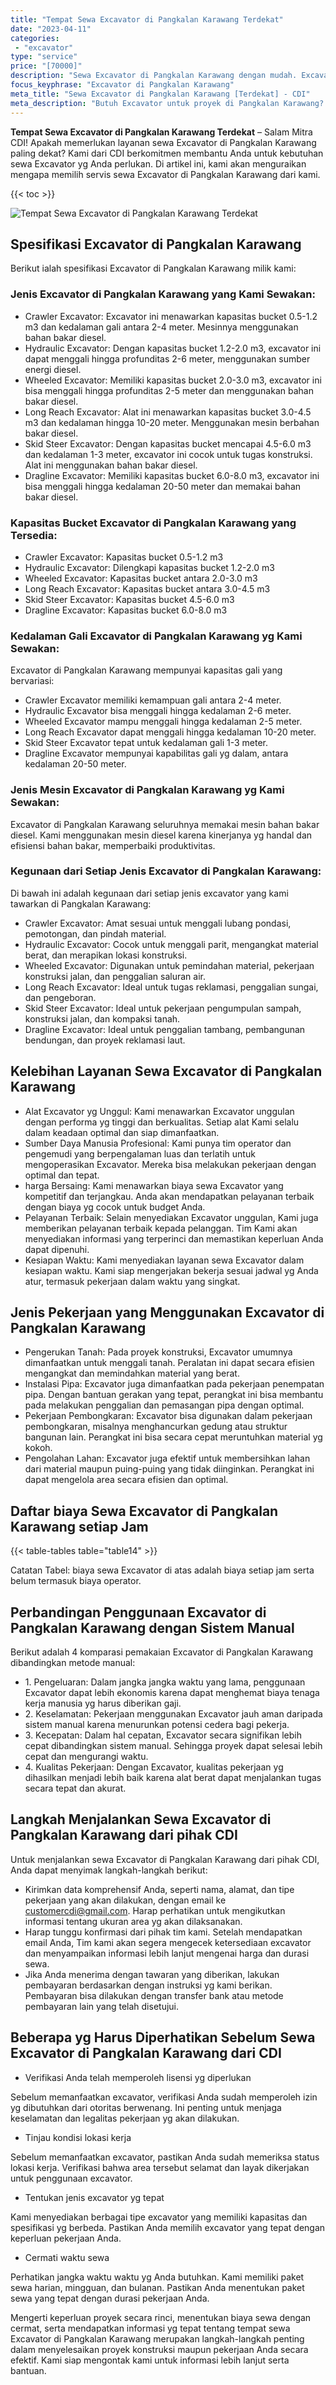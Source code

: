 ```yaml
---
title: "Tempat Sewa Excavator di Pangkalan Karawang Terdekat"
date: "2023-04-11"
categories:
 - "excavator"
type: "service"
price: "[70000]"
description: "Sewa Excavator di Pangkalan Karawang dengan mudah. Excavator menjadi pilihan utama kontraktor untuk menunjang kelancaran pekerjaan. Hubungi kami segera."
focus_keyphrase: "Excavator di Pangkalan Karawang"
meta_title: "Sewa Excavator di Pangkalan Karawang [Terdekat] - CDI"
meta_description: "Butuh Excavator untuk proyek di Pangkalan Karawang?. Kami hadirkan Excavator berkualitas untuk menyelesaikan pekerjaan. Penawaran spesial minggu ini tersedia."
---
```


**Tempat Sewa Excavator di Pangkalan Karawang Terdekat** – Salam Mitra CDI! Apakah memerlukan layanan sewa Excavator di Pangkalan Karawang paling dekat? Kami dari CDI berkomitmen membantu Anda untuk kebutuhan sewa Excavator yg Anda perlukan. Di artikel ini, kami akan menguraikan mengapa memilih servis sewa Excavator di Pangkalan Karawang dari kami.

{{< toc >}}

![Tempat Sewa Excavator di Pangkalan Karawang Terdekat](/images/excavator/excavator-21.jpg)

## Spesifikasi Excavator di Pangkalan Karawang

Berikut ialah spesifikasi Excavator di Pangkalan Karawang milik kami:

### Jenis Excavator di Pangkalan Karawang yang Kami Sewakan:

*   Crawler Excavator: Excavator ini menawarkan kapasitas bucket 0.5-1.2 m3 dan kedalaman gali antara 2-4 meter. Mesinnya menggunakan bahan bakar diesel.
*   Hydraulic Excavator: Dengan kapasitas bucket 1.2-2.0 m3, excavator ini dapat menggali hingga profunditas 2-6 meter, menggunakan sumber energi diesel.
*   Wheeled Excavator: Memiliki kapasitas bucket 2.0-3.0 m3, excavator ini bisa menggali hingga profunditas 2-5 meter dan menggunakan bahan bakar diesel.
*   Long Reach Excavator: Alat ini menawarkan kapasitas bucket 3.0-4.5 m3 dan kedalaman hingga 10-20 meter. Menggunakan mesin berbahan bakar diesel.
*   Skid Steer Excavator: Dengan kapasitas bucket mencapai 4.5-6.0 m3 dan kedalaman 1-3 meter, excavator ini cocok untuk tugas konstruksi. Alat ini menggunakan bahan bakar diesel.
*   Dragline Excavator: Memiliki kapasitas bucket 6.0-8.0 m3, excavator ini bisa menggali hingga kedalaman 20-50 meter dan memakai bahan bakar diesel.

### Kapasitas Bucket Excavator di Pangkalan Karawang yang Tersedia:

*   Crawler Excavator: Kapasitas bucket 0.5-1.2 m3
*   Hydraulic Excavator: Dilengkapi kapasitas bucket 1.2-2.0 m3
*   Wheeled Excavator: Kapasitas bucket antara 2.0-3.0 m3
*   Long Reach Excavator: Kapasitas bucket antara 3.0-4.5 m3
*   Skid Steer Excavator: Kapasitas bucket 4.5-6.0 m3
*   Dragline Excavator: Kapasitas bucket 6.0-8.0 m3

### Kedalaman Gali Excavator di Pangkalan Karawang yg Kami Sewakan:

Excavator di Pangkalan Karawang mempunyai kapasitas gali yang bervariasi:

*   Crawler Excavator memiliki kemampuan gali antara 2-4 meter.
*   Hydraulic Excavator bisa menggali hingga kedalaman 2-6 meter.
*   Wheeled Excavator mampu menggali hingga kedalaman 2-5 meter.
*   Long Reach Excavator dapat menggali hingga kedalaman 10-20 meter.
*   Skid Steer Excavator tepat untuk kedalaman gali 1-3 meter.
*   Dragline Excavator mempunyai kapabilitas gali yg dalam, antara kedalaman 20-50 meter.

### Jenis Mesin Excavator di Pangkalan Karawang yg Kami Sewakan:

Excavator di Pangkalan Karawang seluruhnya memakai mesin bahan bakar diesel. Kami menggunakan mesin diesel karena kinerjanya yg handal dan efisiensi bahan bakar, memperbaiki produktivitas.

### Kegunaan dari Setiap Jenis Excavator di Pangkalan Karawang:

Di bawah ini adalah kegunaan dari setiap jenis excavator yang kami tawarkan di Pangkalan Karawang:

*   Crawler Excavator: Amat sesuai untuk menggali lubang pondasi, pemotongan, dan pindah material.
*   Hydraulic Excavator: Cocok untuk menggali parit, mengangkat material berat, dan merapikan lokasi konstruksi.
*   Wheeled Excavator: Digunakan untuk pemindahan material, pekerjaan konstruksi jalan, dan penggalian saluran air.
*   Long Reach Excavator: Ideal untuk tugas reklamasi, penggalian sungai, dan pengeboran.
*   Skid Steer Excavator: Ideal untuk pekerjaan pengumpulan sampah, konstruksi jalan, dan kompaksi tanah.
*   Dragline Excavator: Ideal untuk penggalian tambang, pembangunan bendungan, dan proyek reklamasi laut.

## Kelebihan Layanan Sewa Excavator di Pangkalan Karawang

*   Alat Excavator yg Unggul: Kami menawarkan Excavator unggulan dengan performa yg tinggi dan berkualitas. Setiap alat Kami selalu dalam keadaan optimal dan siap dimanfaatkan.
*   Sumber Daya Manusia Profesional: Kami punya tim operator dan pengemudi yang berpengalaman luas dan terlatih untuk mengoperasikan Excavator. Mereka bisa melakukan pekerjaan dengan optimal dan tepat.
*   harga Bersaing: Kami menawarkan biaya sewa Excavator yang kompetitif dan terjangkau. Anda akan mendapatkan pelayanan terbaik dengan biaya yg cocok untuk budget Anda.
*   Pelayanan Terbaik: Selain menyediakan Excavator unggulan, Kami juga memberikan pelayanan terbaik kepada pelanggan. Tim Kami akan menyediakan informasi yang terperinci dan memastikan keperluan Anda dapat dipenuhi.
*   Kesiapan Waktu: Kami menyediakan layanan sewa Excavator dalam kesiapan waktu. Kami siap mengerjakan bekerja sesuai jadwal yg Anda atur, termasuk pekerjaan dalam waktu yang singkat.

## Jenis Pekerjaan yang Menggunakan Excavator di Pangkalan Karawang

*   Pengerukan Tanah: Pada proyek konstruksi, Excavator umumnya dimanfaatkan untuk menggali tanah. Peralatan ini dapat secara efisien mengangkat dan memindahkan material yang berat.
*   Instalasi Pipa: Excavator juga dimanfaatkan pada pekerjaan penempatan pipa. Dengan bantuan gerakan yang tepat, perangkat ini bisa membantu pada melakukan penggalian dan pemasangan pipa dengan optimal.
*   Pekerjaan Pembongkaran: Excavator bisa digunakan dalam pekerjaan pembongkaran, misalnya menghancurkan gedung atau struktur bangunan lain. Perangkat ini bisa secara cepat meruntuhkan material yg kokoh.
*   Pengolahan Lahan: Excavator juga efektif untuk membersihkan lahan dari material maupun puing-puing yang tidak diinginkan. Perangkat ini dapat mengelola area secara efisien dan optimal.

## Daftar biaya Sewa Excavator di Pangkalan Karawang setiap Jam

{{< table-tables table="table14" >}}

Catatan Tabel: biaya sewa Excavator di atas adalah biaya setiap jam serta belum termasuk biaya operator.

## Perbandingan Penggunaan Excavator di Pangkalan Karawang dengan Sistem Manual

Berikut adalah 4 komparasi pemakaian Excavator di Pangkalan Karawang dibandingkan metode manual:

*   1\. Pengeluaran: Dalam jangka jangka waktu yang lama, penggunaan Excavator dapat lebih ekonomis karena dapat menghemat biaya tenaga kerja manusia yg harus diberikan gaji.
*   2\. Keselamatan: Pekerjaan menggunakan Excavator jauh aman daripada sistem manual karena menurunkan potensi cedera bagi pekerja.
*   3\. Kecepatan: Dalam hal cepatan, Excavator secara signifikan lebih cepat dibandingkan sistem manual. Sehingga proyek dapat selesai lebih cepat dan mengurangi waktu.
*   4\. Kualitas Pekerjaan: Dengan Excavator, kualitas pekerjaan yg dihasilkan menjadi lebih baik karena alat berat dapat menjalankan tugas secara tepat dan akurat.

## Langkah Menjalankan Sewa Excavator di Pangkalan Karawang dari pihak CDI

Untuk menjalankan sewa Excavator di Pangkalan Karawang dari pihak CDI, Anda dapat menyimak langkah-langkah berikut:

*   Kirimkan data komprehensif Anda, seperti nama, alamat, dan tipe pekerjaan yang akan dilakukan, dengan email ke customercdi@gmail.com. Harap perhatikan untuk mengikutkan informasi tentang ukuran area yg akan dilaksanakan.
*   Harap tunggu konfirmasi dari pihak tim kami. Setelah mendapatkan email Anda, Tim kami akan segera mengecek ketersediaan excavator dan menyampaikan informasi lebih lanjut mengenai harga dan durasi sewa.
*   Jika Anda menerima dengan tawaran yang diberikan, lakukan pembayaran berdasarkan dengan instruksi yg kami berikan. Pembayaran bisa dilakukan dengan transfer bank atau metode pembayaran lain yang telah disetujui.

## Beberapa yg Harus Diperhatikan Sebelum Sewa Excavator di Pangkalan Karawang dari CDI

*   Verifikasi Anda telah memperoleh lisensi yg diperlukan

Sebelum memanfaatkan excavator, verifikasi Anda sudah memperoleh izin yg dibutuhkan dari otoritas berwenang. Ini penting untuk menjaga keselamatan dan legalitas pekerjaan yg akan dilakukan.
*   Tinjau kondisi lokasi kerja

Sebelum memanfaatkan excavator, pastikan Anda sudah memeriksa status lokasi kerja. Verifikasi bahwa area tersebut selamat dan layak dikerjakan untuk penggunaan excavator.
*   Tentukan jenis excavator yg tepat

Kami menyediakan berbagai tipe excavator yang memiliki kapasitas dan spesifikasi yg berbeda. Pastikan Anda memilih excavator yang tepat dengan keperluan pekerjaan Anda.
*   Cermati waktu sewa

Perhatikan jangka waktu waktu yg Anda butuhkan. Kami memiliki paket sewa harian, mingguan, dan bulanan. Pastikan Anda menentukan paket sewa yang tepat dengan durasi pekerjaan Anda.

Mengerti keperluan proyek secara rinci, menentukan biaya sewa dengan cermat, serta mendapatkan informasi yg tepat tentang tempat sewa Excavator di Pangkalan Karawang merupakan langkah-langkah penting dalam menyelesaikan proyek konstruksi maupun pekerjaan Anda secara efektif. Kami siap mengontak kami untuk informasi lebih lanjut serta bantuan.